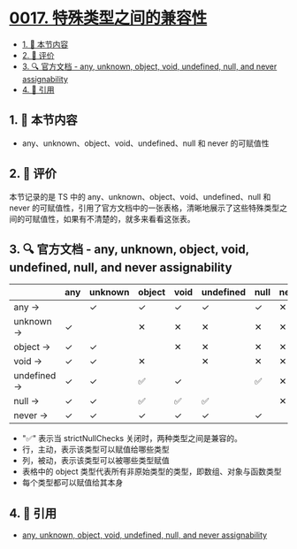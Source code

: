 # [0017. 特殊类型之间的兼容性](https://github.com/tnotesjs/TNotes.typescript/tree/main/notes/0017.%20%E7%89%B9%E6%AE%8A%E7%B1%BB%E5%9E%8B%E4%B9%8B%E9%97%B4%E7%9A%84%E5%85%BC%E5%AE%B9%E6%80%A7)

<!-- region:toc -->

- [1. 🎯 本节内容](#1--本节内容)
- [2. 🫧 评价](#2--评价)
- [3. 🔍 官方文档 - any, unknown, object, void, undefined, null, and never assignability](#3--官方文档---any-unknown-object-void-undefined-null-and-never-assignability)
- [4. 🔗 引用](#4--引用)

<!-- endregion:toc -->

## 1. 🎯 本节内容

- any、unknown、object、void、undefined、null 和 never 的可赋值性

## 2. 🫧 评价

本节记录的是 TS 中的 any、unknown、object、void、undefined、null 和 never 的可赋值性，引用了官方文档中的一张表格，清晰地展示了这些特殊类型之间的可赋值性，如果有不清楚的，就多来看看这张表。

## 3. 🔍 官方文档 - any, unknown, object, void, undefined, null, and never assignability

|             | any | unknown | object | void | undefined | null | never |
| ----------- | --- | ------- | ------ | ---- | --------- | ---- | ----- |
| any →       |     | ✓       | ✓      | ✓    | ✓         | ✓    | ✕     |
| unknown →   | ✓   |         | ✕      | ✕    | ✕         | ✕    | ✕     |
| object →    | ✓   | ✓       |        | ✕    | ✕         | ✕    | ✕     |
| void →      | ✓   | ✓       | ✕      |      | ✕         | ✕    | ✕     |
| undefined → | ✓   | ✓       | ✅     | ✓    |           | ✅   | ✕     |
| null →      | ✓   | ✓       | ✅     | ✅   | ✅        |      | ✕     |
| never →     | ✓   | ✓       | ✓      | ✓    | ✓         | ✓    |       |

- "✅" 表示当 strictNullChecks 关闭时，两种类型之间是兼容的。
- 行，主动，表示该类型可以赋值给哪些类型
- 列，被动，表示该类型可以被哪些类型赋值
- 表格中的 object 类型代表所有非原始类型的类型，即数组、对象与函数类型
- 每个类型都可以赋值给其本身

## 4. 🔗 引用

- [any, unknown, object, void, undefined, null, and never assignability][1]

[1]: https://www.typescriptlang.org/docs/handbook/type-compatibility.html#any-unknown-object-void-undefined-null-and-never-assignability
